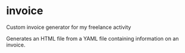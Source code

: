 # invoice

Custom invoice generator for my freelance activity

Generates an HTML file from a YAML file containing information on an invoice.
